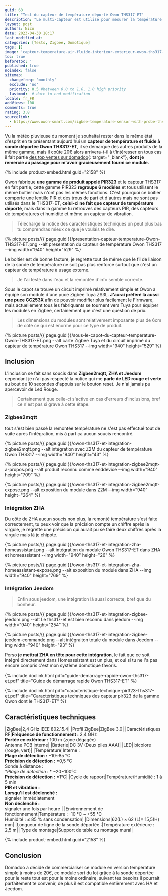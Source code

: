 ```yaml
---
guid: 63
title: "Test du capteur de température déporté Owon THS317-ET"
description: "Le multi-capteur est utilisé pour mesurer la température et l'humidité ambiantes avec un capteur intégré et la température extérieure avec une sonde à distance. Il est disponible pour détecter les mouvements, les vibrations et vous permet de recevoir des notifications de l'application mobile. Les fonctions ci-dessus peuvent être personnalisées, veuillez utiliser ce guide en fonction de vos fonctions personnalisées."
layout: post
authors: Nico
date: 2023-04-30 18:17
last_modified_at: 
categories: [Tests, Zigbee, Domotique]
tags: []
image: 'capteur-temperature-air-fluide-interieur-exterieur-owon-ths317-ET-zigbee.png'
toc: true
beforetoc: ''
published: true
noindex: false
sitemap:
  changefreq: 'monthly'
  exclude: 'no'
  priority: 0.5 #between 0.0 to 1.0, 1.0 high priority
  lastmod:  # date to end modification
locale: fr_FR
addViews: 100
comments: true
rating: 3.8
sourcelink:
  - https://www.owon-smart.com/zigbee-temperature-sensor-with-probe-ths-317-et-product/
---
```


Vu la météo pluvieuse du moment je souhaitai rester dans le même état d'esprit en te présentant aujourd'hui un **capteur de température et fluide à sonde déportée Owon THS317-ET**, il se démarque des autres produits de la même gamme, mais il coûte 20€ alors arrivera-t-il à t'intéresser en tous cas il fait partie [des top ventes sur domadoo](https://www.domadoo.fr/fr/peripheriques/5998-owon-sonde-de-temperature-deportee-sur-cable-zigbee.html?domid=39){: target="_blank"}, **dont je remercie au passage pour m'avoir gracieusement fourni ce module.**

{% include product-embed.html guid="2158" %}

Owon fabrique **une gamme de produit appelé PIR323** et le capteur THS317 en fait partie, cette gamme PIR323 **regroupe 6 modèles** et tous utilisent le même boîtier mais n'ont pas les mêmes fonctions. C'est pourquoi ce boitier comporte une lentille PIR et des trous de part et d'autres mais ne sont pas utilisés dans le THS317-ET, **celui-ci ne fait que capteur de température déporté**, mais dans la gamme tu retrouves des capteurs PIR, des capteurs de températures et humidité et même un capteur de vibration.

> Télécharge la notice des caractéristiques techniques un peut plus bas tu comprendras mieux ce que je voulais te dire.

{% picture posts/{{ page.guid }}/presentation-capteur-temperature-Owon-THS317-ET.png --alt presentation du capteur de température Owon THS317 --img width="940" height="529" %}

Le boitier est de bonne facture, je regrette tout de même que le fil de liaison de la sonde de température ne soit pas plus renforcé surtout que c'est un capteur de température à usage externe.

> Je l'ai testé dans l'eau et la remontée d'info semble correcte.

Sous le capot se trouve un circuit imprimé relativement simple et Owon a équipé son module d'une puce Zigbee Tuya ZS3L. **J'aurai préféré là aussi une puce CC253X** afin de pouvoir modifier plus facilement le Firmware, mais actuellement tous les fabriquants se tournent vers Tuya pour équiper les modules en Zigbee, certainement que c'est une question de prix. 
> Les dimensions du modules sont relativement imposante plus de 6cm de côté ce qui est énorme pour ce type de produit.

{% picture posts/{{ page.guid }}/sous-le-capot-du-capteur-temperature-Owon-THS317-ET.png --alt carte Zigbee Tuya et du circuit imprimé du capteur de température Owon THS317 --img width="940" height="529" %}

## Inclusion

L'inclusion se fait sans soucis dans **Zigbee2mqtt, ZHA et Jeedom** cependant je n'ai pas respecté la notice qui me **parle de LED rouge et verte** au bout de 10 secondes d'appuis sur le bouton reset. Je n'ai jamais pu apercevoir de Led Rouge.
> Certainement que celle-ci s'active en cas d'erreurs d'inclusions, bref ce n'est pas si grave à cette étape.

### Zigbee2mqtt

tout s'est bien passé la remontée température ne s'est pas effectué tout de suite après l'intégration, mis à part ça aucun soucis rencontré.

{% picture posts/{{ page.guid }}/owon-ths317-et-integration-zigbee2mqtt.png --alt intégration avec Z2M du capteur de température Owon THS317 --img width="940" height="43" %}

{% picture posts/{{ page.guid }}/owon-ths317-et-integration-zigbee2mqtt-a-propos.png --alt produit reconnu comme enddevice  --img width="940" height="709" %}

{% picture posts/{{ page.guid }}/owon-ths317-et-integration-zigbee2mqtt-expose.png --alt exposition du module dans Z2M --img width="940" height="264" %}

### Intégration ZHA

Du côté de ZHA aucun soucis non plus, la remonté température s'est faite correctement, tu peux voir que la précision compte un chiffre après la virgule, je regrette une précision qui aurait pu se faire deux chiffres après la virgule mais là je chipote.

{% picture posts/{{ page.guid }}/owon-ths317-et-integration-zha-homeassistant.png --alt intégration du module Owon THS317-ET dans ZHA et homeassistant --img width="940" height="26" %}

{% picture posts/{{ page.guid }}/owon-ths317-et-integration-zha-homeassistant-expose.png --alt exposition du module dans ZHA --img width="940" height="769" %}

### Intégration Jeedom

> Enfin sous jeedom, une intégration là aussi correcte, bref que du bonheur.

{% picture posts/{{ page.guid }}/owon-ths317-et-integration-zigbee-jeedom.png --alt Le ths317-et est bien reconnu dans jeedom --img width="940" height="254" %}

{% picture posts/{{ page.guid }}/owon-ths317-et-integration-zigbee-jeedom-commande.png --alt intégraiton totale du module dans Jeedom --img width="940" height="93" %}

Perso **je mettrai ZHA en tête pour cette intégration**, le fait que ce soit intégré directement dans Homeassistant est un plus, et oui si tu ne l'a pas encore compris c'est mon système domotique favoris.

{% include doclink.html pdf="guide-demarrage-rapide-owon-ths317-et.pdf" title="Guide de démarrage rapide Owon THS317-ET" %}

{% include doclink.html pdf="caracteristique-technique-pir323-Ths317-et.pdf" title="Caractéristiques techniques des capteur pir323 de la gamme Owon dont le THS317-ET" %}

## Caractéristiques techniques

|ZigBee|2,4 GHz IEEE 802.15.4|
|Profil ZigBee|ZigBee 3.0|
|Caractéristiques RF|**Fréquence de fonctionnement :** 2,4 GHz<br>**Portée en extérieur :** 100 m (zone dégagée)<br>Antenne PCB interne|
|Batterie|DC 3V (Deux piles AAA)|
|LED| bicolore (rouge, vert)|
|Température|Interne :<br>**Plage de détection :** −10~85 °C<br>**Précision de détection :** ±0,5 °C<br>Sonde à distance :<br>**Plage de détection :* * −20~100°C<br>**Précision de détection :** ±1°C|
|Cycle de rapport|Température/Humidité : 1 à 5 min<br>**PIR et vibration :**<br>**Lorsqu'il est déclenché :**<br>signaler immédiatement<br>**Non déclenché :**<br>signaler une fois par heure |
|Environnement de fonctionnement|Température : -10 ℃ ~ +55 ℃<br>Humidité : ≤ 85 % sans condensation|
|Dimensions|62(L) × 62 (L)× 15,5(H) mm|
|Longueur de ligne de la sonde déportée :|Température extérieure : 2,5 m|
|Type de montage|Support de table ou montage mural|

{% include product-embed.html guid="2158" %}

## Conclusion

Domadoo a décidé de commercialiser ce module en version température simple à moins de 20€, ce module sort du lot grâce à la sonde déportée pour le reste tout est pour le moins ordinaire, suivant tes besoins il pourrait parfaitement te convenir, de plus il est compatible entièrement avec HA et Jeedom.